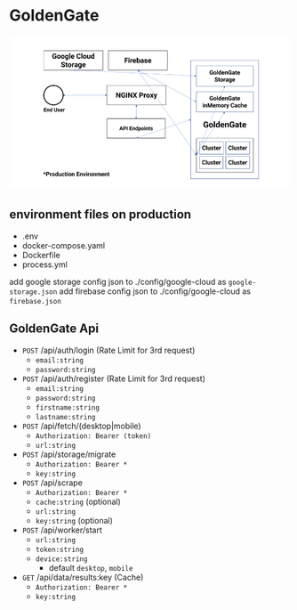 # GoldenGate
![GoldenGate Schheme](reference/scheme.png)

## environment files on production
- .env
- docker-compose.yaml
- Dockerfile
- process.yml

add google storage config json to ./config/google-cloud as ```google-storage.json```
add firebase config json to ./config/google-cloud as ```firebase.json```

## GoldenGate Api
- ```POST``` /api/auth/login (Rate Limit for 3rd request)
  - ```email:string``` 
  - ```password:string```
- ```POST``` /api/auth/register (Rate Limit for 3rd request)
  - ```email:string```
  - ```password:string```
  - ```firstname:string```
  - ```lastname:string```
- ```POST``` /api/fetch/(desktop|mobile)
  - ```Authorization: Bearer (token)``` 
  - ```url:string```
- ```POST``` /api/storage/migrate
  - ```Authorization: Bearer *```
  - ```key:string```
- ```POST``` /api/scrape 
  - ```Authorization: Bearer *```
  - ```cache:string``` (optional)
  - ```url:string```
  - ```key:string``` (optional)
- ```POST``` /api/worker/start 
  - ```url:string```
  - ```token:string``` 
  - ```device:string```
    - default ```desktop```, ```mobile```
- ```GET``` /api/data/results:key (Cache)
  - ```Authorization: Bearer *```
  - ```key:string```